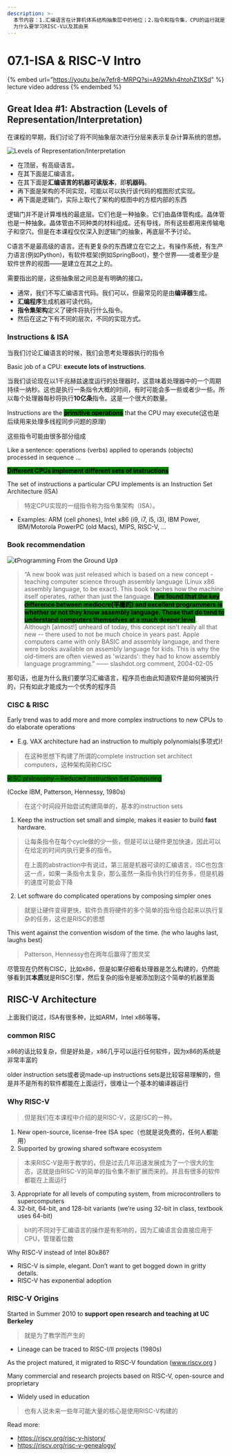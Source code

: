 ```yaml
---
description: >-
  本节内容：1.汇编语言在计算机体系结构抽象层中的地位；2.指令和指令集，CPU的运行就是在执行指令；3.为什么要学习汇编语言；4. CISC和RISC；5.
  为什么要学习RISC-V以及其由来
---
```


# 07.1-ISA & RISC-V Intro

{% embed url="https://youtu.be/w7efr8-MRPQ?si=A92Mkh4htohZ1XSd" %}
lecture video address
{% endembed %}

## Great Idea #1: Abstraction (Levels of Representation/Interpretation)

在课程的早期，我们讨论了将不同抽象层次进行分层来表示复杂计算系统的思想。

![Levels of Representation/Interpretation](.image/image-20240603212120780.png)

* 在顶层，有高级语言。
* 在其下面是汇编语言。
* 在其下面是**汇编语言的机器可读版本**，即**机器码**。
* 再下面是架构的不同实现，可能以可以执行该代码的框图形式实现。
* 再下面是逻辑门，实际上取代了架构的框图中的方框内部的东西

逻辑门并不是计算堆栈的最底层。它们也是一种抽象。它们由晶体管构成。晶体管也是一种抽象。晶体管由不同种类的材料组成。还有导线，所有这些都用来传输电子和空穴。但是在本课程仅仅深入到逻辑门的抽象，再底层不予讨论。

C语言不是最高级的语言。还有更复杂的东西建立在它之上。有操作系统，有生产力语言(例如Python)，有软件框架(例如SpringBoot)，整个世界——或者至少是软件世界的视图——是建立在其之上的。

需要指出的是，这些抽象层之间总是有明确的接口。

* 通常，我们不写汇编语言代码。我们可以，但最常见的是由**编译器**生成。
* **汇编程序**生成机器可读代码。
* **指令集架构**定义了硬件将执行什么指令。
* 然后在这之下有不同的层次，不同的实现方式。

### Instructions & ISA

当我们讨论汇编语言的时候，我们会思考处理器执行的指令

Basic job of a CPU: **execute lots of instructions**.

当我们谈论现在以1千兆赫兹速度运行的处理器时，这意味着处理器中的一个周期持续一纳秒。这也是执行一条指令大概的时间，有时可能会多一些或者少一些。所以每个处理器每秒将执行**10亿条**指令。这是一个很大的数量。

Instructions are the <mark style="background-color:green;">**primitive operations**</mark> that the CPU may execute(这也是后续用来处理多线程同步问题的原理)

这些指令可能由很多部分组成

Like a sentence: operations (verbs) applied to operands (objects) processed in sequence …

<mark style="background-color:green;">**Different CPUs implement different sets of instructions**</mark>

The set of instructions a particular CPU implements is an Instruction Set Architecture (ISA)

> 特定CPU实现的一组指令称为指令集架构（ISA）。

* Examples: ARM (cell phones), Intel x86 (i9, i7, i5, i3), IBM Power, IBM/Motorola PowerPC (old Macs), MIPS, RISC-V, ...

### Book recommendation

![《Programming From the Ground Up》](.image/image-20240603212259073.png)

> “A new book was just released which is based on a new concept - teaching computer science through assembly language (Linux x86 assembly language, to be exact). This book teaches how the machine itself operates, rather than just the language. <mark style="background-color:green;">**I've found that the key difference between mediocre(平庸的) and excellent programmers is whether or not they know assembly language. Those that do tend to understand computers themselves at a much deeper level**</mark>**.** Although \[almost!] unheard of today, this concept isn't really all that new -- there used to not be much choice in years past. Apple computers came with only BASIC and assembly language, and there were books available on assembly language for kids. This is why the old-timers are often viewed as 'wizards': they had to know assembly language programming.” —— slashdot.org comment, 2004-02-05

那句话，也是为什么我们要学习汇编语言，程序员也由此知道软件是如何被执行的，只有如此才能成为一个优秀的程序员

### CISC & RISC

Early trend was to add more and more complex instructions to new CPUs to do elaborate operations

* E.g. VAX architecture had an instruction to multiply polynomials(多项式)!

> 在这种思想下构建了所谓的complete instruction set architect computers，这种架构简称CISC

<mark style="background-color:green;">RISC philosophy  – Reduced Instruction Set Computing</mark>

(Cocke IBM, Patterson, Hennessy, 1980s)

> 在这个时间段开始尝试构建简单的，基本的instruction sets

1. Keep the instruction set small and simple, makes it easier to build **fast** hardware.

> 让每条指令在每个cycle做的少一些，但是可以让硬件更加快速，因此可以在给定的时间内执行更多的指令。
>
> 在上面的abstraction中有说过，第三层是机器可读的汇编语言，ISC也包含这一点，如果一条指令太复杂，那么虽然一条指令执行的任务多，但是机器的速度可能会下降

2. Let software do complicated operations by composing simpler ones

> 就是让硬件变得更快，软件负责将硬件的多个简单的指令组合起来以执行复杂的任务，这也是RISC的思想

This went against the convention wisdom of the time. (he who laughs last, laughs best)

> Patterson, Hennessy也在两年后赢得了图灵奖

尽管现在仍然有CISC，比如x86，但是如果仔细看处理器是怎么构建的，仍然能够看到其**本质**就是RISC引擎，然后复杂的指令是被添加到这个简单的机器里面

## RISC-V Architecture

上面我们说过，ISA有很多种，比如ARM，Intel x86等等。

### common RISC

x86的话比较复杂，但是好处是，x86几乎可以运行任何软件，因为x86的系统是非常丰富的

older instruction sets或者说made-up instructions sets是比较容易理解的，但是并不是所有的软件都能在上面运行，很难让一个基本的编译器运行

### Why RISC-V

> 但是我们在本课程中介绍的是RISC-V，这是ISC的一种。

1. New open-source, license-free ISA spec（也就是说免费的，任何人都能用）
2. Supported by growing shared software ecosystem

> 本来RISC-V是用于教学的，但是过去几年迅速发展成为了一个很大的生态，这就是由RISC-V的简单的指令集不断扩展而来的。并且有很多的软件都能在上面运行

3. Appropriate for all levels of computing system, from microcontrollers to supercomputers
4. 32-bit, 64-bit, and 128-bit variants (we’re using 32-bit in class, textbook uses 64-bit)

> bit的不同对于汇编语言的操作是有影响的，因为汇编语言会直接应用于CPU，管理着位数

Why RISC-V instead of Intel 80x86?

* RISC-V is simple, elegant. Don’t want to get bogged down in gritty details.
* RISC-V has exponential adoption

### RISC-V Origins

Started in Summer 2010 to **support open research and teaching at UC Berkeley**

> 就是为了教学而产生的

* Lineage can be traced to RISC-I/II projects (1980s)

As the project matured, it migrated to RISC-V foundation (www.riscv.org )

Many commercial and research projects based on RISC-V, open-source and proprietary

* Widely used in education

> 也有人说未来一些年可能大量的核心是使用RISC-V构建的

Read more:

* https://riscv.org/risc-v-history/
* https://riscv.org/risc-v-genealogy/
